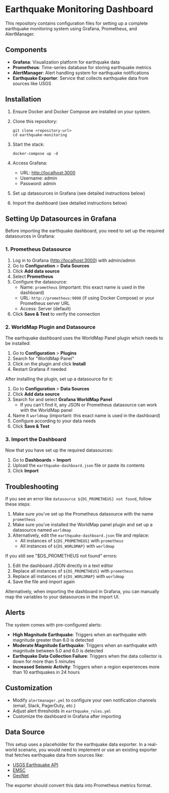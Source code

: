# Earthquake Monitoring Dashboard

This repository contains configuration files for setting up a complete earthquake monitoring system using Grafana, Prometheus, and AlertManager.

## Components

- **Grafana**: Visualization platform for earthquake data
- **Prometheus**: Time-series database for storing earthquake metrics
- **AlertManager**: Alert handling system for earthquake notifications
- **Earthquake Exporter**: Service that collects earthquake data from sources like USGS

## Installation

1. Ensure Docker and Docker Compose are installed on your system.
2. Clone this repository:

   ```shell
   git clone <repository-url>
   cd earthquake-monitoring
   ```

3. Start the stack:

   ```shell
   docker-compose up -d
   ```

4. Access Grafana:
   - URL: <http://localhost:3000>
   - Username: admin
   - Password: admin

5. Set up datasources in Grafana (see detailed instructions below)
6. Import the dashboard (see detailed instructions below)

## Setting Up Datasources in Grafana

Before importing the earthquake dashboard, you need to set up the required datasources in Grafana:

### 1. Prometheus Datasource

1. Log in to Grafana (<http://localhost:3000>) with admin/admin
2. Go to **Configuration** > **Data Sources**
3. Click **Add data source**
4. Select **Prometheus**
5. Configure the datasource:
   - Name: `prometheus` (important: this exact name is used in the dashboard)
   - URL: `http://prometheus:9090` (if using Docker Compose) or your Prometheus server URL
   - Access: Server (default)
6. Click **Save & Test** to verify the connection

### 2. WorldMap Plugin and Datasource

The earthquake dashboard uses the WorldMap Panel plugin which needs to be installed:

1. Go to **Configuration** > **Plugins**
2. Search for "WorldMap Panel"
3. Click on the plugin and click **Install**
4. Restart Grafana if needed

After installing the plugin, set up a datasource for it:

1. Go to **Configuration** > **Data Sources**
2. Click **Add data source**
3. Search for and select **Grafana WorldMap Panel**
   - If you can't find it, any JSON or Prometheus datasource can work with the WorldMap panel
4. Name it `worldmap` (important: this exact name is used in the dashboard)
5. Configure according to your data needs
6. Click **Save & Test**

### 3. Import the Dashboard

Now that you have set up the required datasources:

1. Go to **Dashboards** > **Import**
2. Upload the `earthquake-dashboard.json` file or paste its contents
3. Click **Import**

## Troubleshooting

If you see an error like `datasource ${DS_PROMETHEUS} not found`, follow these steps:

1. Make sure you've set up the Prometheus datasource with the name `prometheus`
2. Make sure you've installed the WorldMap panel plugin and set up a datasource named `worldmap`
3. Alternatively, edit the `earthquake-dashboard.json` file and replace:
   - All instances of `${DS_PROMETHEUS}` with `prometheus`
   - All instances of `${DS_WORLDMAP}` with `worldmap`

If you still see "$DS_PROMETHEUS not found" errors:

1. Edit the dashboard JSON directly in a text editor
2. Replace all instances of `${DS_PROMETHEUS}` with `prometheus`
3. Replace all instances of `${DS_WORLDMAP}` with `worldmap`
4. Save the file and import again

Alternatively, when importing the dashboard in Grafana, you can manually map the variables to your datasources in the import UI.

## Alerts

The system comes with pre-configured alerts:

- **High Magnitude Earthquake**: Triggers when an earthquake with magnitude greater than 6.0 is detected
- **Moderate Magnitude Earthquake**: Triggers when an earthquake with magnitude between 5.0 and 6.0 is detected
- **Earthquake Data Collection Failure**: Triggers when the data collector is down for more than 5 minutes
- **Increased Seismic Activity**: Triggers when a region experiences more than 10 earthquakes in 24 hours

## Customization

- Modify `alertmanager.yml` to configure your own notification channels (email, Slack, PagerDuty, etc.)
- Adjust alert thresholds in `earthquake_rules.yml`
- Customize the dashboard in Grafana after importing

## Data Source

This setup uses a placeholder for the earthquake data exporter. In a real-world scenario, you would need to implement or use an existing exporter that fetches earthquake data from sources like:

- [USGS Earthquake API](https://earthquake.usgs.gov/fdsnws/event/1/)
- [EMSC](https://www.emsc-csem.org/service/rss/)
- [GeoNet](https://www.geonet.org.nz/data/types/earthquake)

The exporter should convert this data into Prometheus metrics format.
